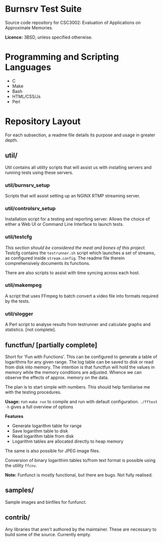 # Burnsrv Test Suite

Source code repository for CSC3002: Evaluation of Applications on Approximate
Memories.

**Licence:** 3BSD, unless specified otherwise.

# Programming and Scripting Languages
* C
* Make
* Bash
* HTML/CSS/Js
* Perl

# Repository Layout
For each subsection, a readme file details its purpose and usage in greater depth.

## util/
Util contains all utility scripts that will assist us with installing servers and running tests using these servers.

### util/burnsrv_setup
Scripts that will assist setting up an NGINX RTMP streaming server.

### util/controlsrv_setup
Installation script for a testing and reporting server. Allows the choice of either a Web UI or Command Line Interface to launch tests. 

### util/testcfg
*This section should be considered the meat and bones of this project.* Testcfg contains the `testrunner.sh` script which launches a set of streams, as configured inside `stream.config`. The readme file therein comprehensively documents its functions.

There are also scripts to assist with time syncing across each host.

### util/makempeg
A script that uses FFmpeg to batch convert a video file into formats required by the tests.

### util/slogger
A Perl script to analyse results from testrunner and calculate graphs and statistics. [not complete].


## functfun/ [partially complete]
Short for 'Fun with Functions'. This can be configured to generate a table of logarithms
for any given range. The log table can be saved to disk or read from disk into
memory. The intention is that functfun will hold the values in memory while
the memory conditions are adjusted. Whence we can observe the effects of approx.
memory on the data.

The plan is to start simple with numbers. This should help familiarise me with
the testing procedures.

**Usage:** run `make run` to compile and run with default configuration.
`./fftest -h` gives a full overview of options

**Features**
* Generate logarithm table for range
* Save logarithm table to disk
* Read logarithm table from disk
* Logarithm tables are allocated directly to heap memory

The same is also possible for JPEG image files.

Conversion of binary logarithim tables to/from text format is possible using the utility `ffcnv`.

**Note:** Funfunct is mostly functional, but there are bugs. Not fully realised.

## samples/

Sample images and binfiles for funfunct.

## contrib/
Any libraries that aren't authored by the maintainer. These are
necessary to build some of the source. Currently empty.


